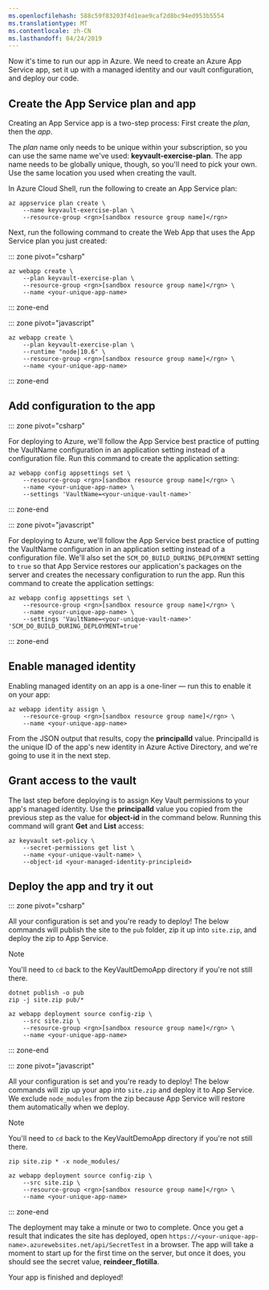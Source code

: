 ```yaml
---
ms.openlocfilehash: 588c59f83203f4d1eae9caf2d8bc94ed953b5554
ms.translationtype: MT
ms.contentlocale: zh-CN
ms.lasthandoff: 04/24/2019
---
```

Now it's time to run our app in Azure. We need to create an Azure App Service app, set it up with a managed identity and our vault configuration, and deploy our code.

## <a name="create-the-app-service-plan-and-app"></a>Create the App Service plan and app

Creating an App Service app is a two-step process: First create the *plan*, then the *app*.

The *plan* name only needs to be unique within your subscription, so you can use the same name we've used: **keyvault-exercise-plan**. The app name needs to be globally unique, though, so you'll need to pick your own. Use the same location you used when creating the vault.

In Azure Cloud Shell, run the following to create an App Service plan:

```azurecli
az appservice plan create \
    --name keyvault-exercise-plan \
    --resource-group <rgn>[sandbox resource group name]</rgn>
```

Next, run the following command to create the Web App that uses the App Service plan you just created:

::: zone pivot="csharp"

```azurecli
az webapp create \
    --plan keyvault-exercise-plan \
    --resource-group <rgn>[sandbox resource group name]</rgn> \
    --name <your-unique-app-name>
```

::: zone-end

::: zone pivot="javascript"

```azurecli
az webapp create \
    --plan keyvault-exercise-plan \
    --runtime "node|10.6" \
    --resource-group <rgn>[sandbox resource group name]</rgn> \
    --name <your-unique-app-name>
```

::: zone-end

## <a name="add-configuration-to-the-app"></a>Add configuration to the app

::: zone pivot="csharp"

For deploying to Azure, we'll follow the App Service best practice of putting the VaultName configuration in an application setting instead of a configuration file. Run this command to create the application setting:

```azurecli
az webapp config appsettings set \
    --resource-group <rgn>[sandbox resource group name]</rgn> \
    --name <your-unique-app-name> \
    --settings 'VaultName=<your-unique-vault-name>'
```

::: zone-end

::: zone pivot="javascript"

For deploying to Azure, we'll follow the App Service best practice of putting the VaultName configuration in an application setting instead of a configuration file. We'll also set the `SCM_DO_BUILD_DURING_DEPLOYMENT` setting to `true` so that App Service restores our application's packages on the server and creates the necessary configuration to run the app. Run this command to create the application settings:

```azurecli
az webapp config appsettings set \
    --resource-group <rgn>[sandbox resource group name]</rgn> \
    --name <your-unique-app-name> \
    --settings 'VaultName=<your-unique-vault-name>' 'SCM_DO_BUILD_DURING_DEPLOYMENT=true'
```

::: zone-end

## <a name="enable-managed-identity"></a>Enable managed identity

Enabling managed identity on an app is a one-liner &mdash; run this to enable it on your app:

```azurecli
az webapp identity assign \
    --resource-group <rgn>[sandbox resource group name]</rgn> \
    --name <your-unique-app-name>
```

From the JSON output that results, copy the **principalId** value. PrincipalId is the unique ID of the app's new identity in Azure Active Directory, and we're going to use it in the next step.

## <a name="grant-access-to-the-vault"></a>Grant access to the vault

The last step before deploying is to assign Key Vault permissions to your app's managed identity. Use the **principalId** value you copied from the previous step as the value for **object-id** in the command below. Running this command will grant **Get** and **List** access:

```azurecli
az keyvault set-policy \
    --secret-permissions get list \
    --name <your-unique-vault-name> \
    --object-id <your-managed-identity-principleid>
```

## <a name="deploy-the-app-and-try-it-out"></a>Deploy the app and try it out

::: zone pivot="csharp"

All your configuration is set and you're ready to deploy! The below commands will publish the site to the `pub` folder, zip it up into `site.zip`, and deploy the zip to App Service.

> [!NOTE]
> You'll need to `cd` back to the KeyVaultDemoApp directory if you're not still there.

```azurecli
dotnet publish -o pub
zip -j site.zip pub/*

az webapp deployment source config-zip \
    --src site.zip \
    --resource-group <rgn>[sandbox resource group name]</rgn> \
    --name <your-unique-app-name>
```

::: zone-end

::: zone pivot="javascript"

All your configuration is set and you're ready to deploy! The below commands will zip up your app into `site.zip` and deploy it to App Service. We exclude `node_modules` from the zip because App Service will restore them automatically when we deploy.

> [!NOTE]
> You'll need to `cd` back to the KeyVaultDemoApp directory if you're not still there.

```azurecli
zip site.zip * -x node_modules/

az webapp deployment source config-zip \
    --src site.zip \
    --resource-group <rgn>[sandbox resource group name]</rgn> \
    --name <your-unique-app-name>
```

::: zone-end

The deployment may take a minute or two to complete. Once you get a result that indicates the site has deployed, open `https://<your-unique-app-name>.azurewebsites.net/api/SecretTest` in a browser. The app will take a moment to start up for the first time on the server, but once it does, you should see the secret value, **reindeer_flotilla**.

Your app is finished and deployed!